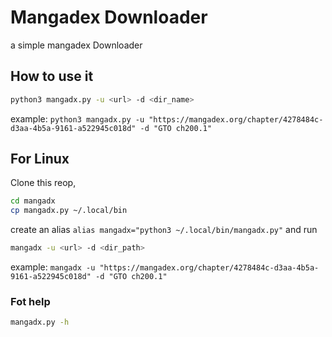 # Mangadex Downloader
a simple mangadex Downloader

## How to use it
```bash
python3 mangadx.py -u <url> -d <dir_name>
```
example: `python3 mangadx.py -u "https://mangadex.org/chapter/4278484c-d3aa-4b5a-9161-a522945c018d" -d "GTO ch200.1"`
## For Linux 
Clone this reop, 
```bash
cd mangadx
cp mangadx.py ~/.local/bin
```
create an alias `alias mangadx="python3 ~/.local/bin/mangadx.py"`
and run 
```bash
mangadx -u <url> -d <dir_path>
```
example: `mangadx -u "https://mangadex.org/chapter/4278484c-d3aa-4b5a-9161-a522945c018d" -d "GTO ch200.1"`

### Fot help 
```bash
mangadx.py -h 
```

